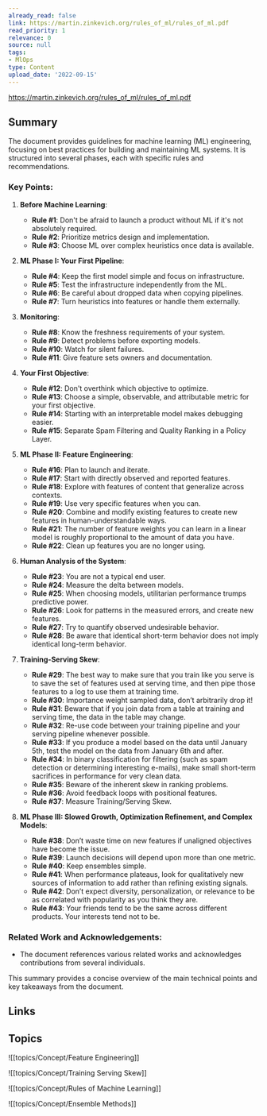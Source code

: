 ```yaml
---
already_read: false
link: https://martin.zinkevich.org/rules_of_ml/rules_of_ml.pdf
read_priority: 1
relevance: 0
source: null
tags:
- MlOps
type: Content
upload_date: '2022-09-15'
---
```


https://martin.zinkevich.org/rules_of_ml/rules_of_ml.pdf
## Summary

The document provides guidelines for machine learning (ML) engineering, focusing on best practices for building and maintaining ML systems. It is structured into several phases, each with specific rules and recommendations.

### Key Points:

1. **Before Machine Learning**:
   - **Rule #1**: Don't be afraid to launch a product without ML if it's not absolutely required.
   - **Rule #2**: Prioritize metrics design and implementation.
   - **Rule #3**: Choose ML over complex heuristics once data is available.

2. **ML Phase I: Your First Pipeline**:
   - **Rule #4**: Keep the first model simple and focus on infrastructure.
   - **Rule #5**: Test the infrastructure independently from the ML.
   - **Rule #6**: Be careful about dropped data when copying pipelines.
   - **Rule #7**: Turn heuristics into features or handle them externally.

3. **Monitoring**:
   - **Rule #8**: Know the freshness requirements of your system.
   - **Rule #9**: Detect problems before exporting models.
   - **Rule #10**: Watch for silent failures.
   - **Rule #11**: Give feature sets owners and documentation.

4. **Your First Objective**:
   - **Rule #12**: Don't overthink which objective to optimize.
   - **Rule #13**: Choose a simple, observable, and attributable metric for your first objective.
   - **Rule #14**: Starting with an interpretable model makes debugging easier.
   - **Rule #15**: Separate Spam Filtering and Quality Ranking in a Policy Layer.

5. **ML Phase II: Feature Engineering**:
   - **Rule #16**: Plan to launch and iterate.
   - **Rule #17**: Start with directly observed and reported features.
   - **Rule #18**: Explore with features of content that generalize across contexts.
   - **Rule #19**: Use very specific features when you can.
   - **Rule #20**: Combine and modify existing features to create new features in human-understandable ways.
   - **Rule #21**: The number of feature weights you can learn in a linear model is roughly proportional to the amount of data you have.
   - **Rule #22**: Clean up features you are no longer using.

6. **Human Analysis of the System**:
   - **Rule #23**: You are not a typical end user.
   - **Rule #24**: Measure the delta between models.
   - **Rule #25**: When choosing models, utilitarian performance trumps predictive power.
   - **Rule #26**: Look for patterns in the measured errors, and create new features.
   - **Rule #27**: Try to quantify observed undesirable behavior.
   - **Rule #28**: Be aware that identical short-term behavior does not imply identical long-term behavior.

7. **Training-Serving Skew**:
   - **Rule #29**: The best way to make sure that you train like you serve is to save the set of features used at serving time, and then pipe those features to a log to use them at training time.
   - **Rule #30**: Importance weight sampled data, don’t arbitrarily drop it!
   - **Rule #31**: Beware that if you join data from a table at training and serving time, the data in the table may change.
   - **Rule #32**: Re-use code between your training pipeline and your serving pipeline whenever possible.
   - **Rule #33**: If you produce a model based on the data until January 5th, test the model on the data from January 6th and after.
   - **Rule #34**: In binary classification for filtering (such as spam detection or determining interesting e-mails), make small short-term sacrifices in performance for very clean data.
   - **Rule #35**: Beware of the inherent skew in ranking problems.
   - **Rule #36**: Avoid feedback loops with positional features.
   - **Rule #37**: Measure Training/Serving Skew.

8. **ML Phase III: Slowed Growth, Optimization Refinement, and Complex Models**:
   - **Rule #38**: Don’t waste time on new features if unaligned objectives have become the issue.
   - **Rule #39**: Launch decisions will depend upon more than one metric.
   - **Rule #40**: Keep ensembles simple.
   - **Rule #41**: When performance plateaus, look for qualitatively new sources of information to add rather than refining existing signals.
   - **Rule #42**: Don’t expect diversity, personalization, or relevance to be as correlated with popularity as you think they are.
   - **Rule #43**: Your friends tend to be the same across different products. Your interests tend not to be.

### Related Work and Acknowledgements:
- The document references various related works and acknowledges contributions from several individuals.

This summary provides a concise overview of the main technical points and key takeaways from the document.
## Links


## Topics

![[topics/Concept/Feature Engineering]]

![[topics/Concept/Training Serving Skew]]

![[topics/Concept/Rules of Machine Learning]]

![[topics/Concept/Ensemble Methods]]